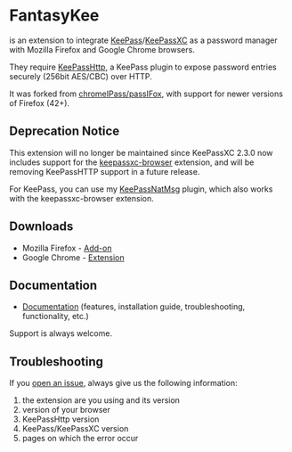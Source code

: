 # FantasyKee

is an extension to integrate [KeePass](http://keepass.info)/[KeePassXC](https://keepassxc.org/) as a password manager with Mozilla Firefox and Google Chrome browsers.

They require [KeePassHttp](https://github.com/pfn/keepasshttp/), a KeePass plugin to expose password entries securely (256bit AES/CBC) over HTTP.

It was forked from [chromeIPass/passIFox](https://github.com/pfn/passifox), with support for newer versions of Firefox (42+).

## Deprecation Notice

This extension will no longer be maintained since KeePassXC 2.3.0 now includes support for the [keepassxc-browser](https://github.com/keepassxreboot/keepassxc-browser) extension, and will be removing KeePassHTTP support in a future release.

For KeePass, you can use my [KeePassNatMsg](https://github.com/smorks/keepassnatmsg) plugin, which also works with the keepassxc-browser extension.

## Downloads

- Mozilla Firefox - [Add-on](https://addons.mozilla.org/en-US/firefox/addon/keepasshttp-connector/)
- Google Chrome - [Extension](https://chrome.google.com/webstore/detail/keepasshttp-connector/dafgdjggglmmknipkhngniifhplpcldb)

## Documentation

- [Documentation](https://github.com/smorks/keepasshttp-connector/blob/master/documentation/KeePassHttp-Connector.md) (features, installation guide, troubleshooting, functionality, etc.)

Support is always welcome.

## Troubleshooting

If you [open an issue](https://github.com/smorks/keepasshttp-connector/issues/), always give us the following information:

1. the extension are you using and its version
2. version of your browser
3. KeePassHttp version
4. KeePass/KeePassXC version
5. pages on which the error occur
